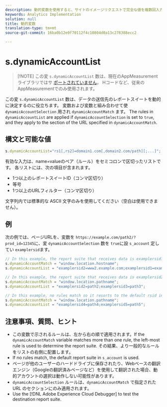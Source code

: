 ```yaml
---
description: 動的変数を使用すると、サイトのイメージリクエストで完全な値を複数回入力することなく、ある変数の値を別の変数にコピーできます。
keywords: Analytics Implementation
solution: null
title: 動的変数
translation-type: tm+mt
source-git-commit: 16ba0b12e0f70112f4c10804d0a13c278388ecc2

---
```



# s.dynamicAccountList

> [!NOTE] この変 `s.dynamicAccountList` 数は、現在のAppMeasurementライブラリではサ [ポートされていません](../../c-appmeasurement-js/appmeasure-mjs.md)。 Hコードなど、従来のAppMeasurementでのみ使用されます。

この変 `s.dynamicAccountList` 数は、データの送信先のレポートスイートを動的に決定するのに役立ちます。 変数および変数と組み合わせて使 `dynamicAccountSelection` 用され `dynamicAccountMatch` ます。 The rules in `dynamicAccountList` are applied if `dynamicAccountSelection` is set to `true`, and they apply to the section of the URL specified in `dynamicAccountMatch`.

## 構文と可能な値

```JavaScript
s.dynamicAccountList="rs1[,rs2]=domain1.com[,domain2.com/path][;...]";
```

有効な入力は、name=valueのペア（ルール）をセミコロンで区切ったリストです。 各リストには、次の項目が含まれます。

* 1つ以上のレポートスイートID（コンマ区切り）
* 等号
* 1つ以上のURLフィルター（コンマ区切り）

文字列内では標準的な ASCII 文字のみを使用してください（空白は使用できません）。

## 例

次の例では、ページURLを、変数を `https://example.com/path2/?prod_id=12345`に、変 `dynamicAccountSelection` 数を `true`に設 `s_account` 定してい `examplersid`ます。

```js
// In this example, the report suite that receives data is examplersid1.
s.dynamicAccountMatch = "window.location.hostname";
s.dynamicAccountList = "examplersid2=www2.example.com;examplersid1=example.com";

// In this example, the report suite that receives data is examplersid2.
s.dynamicAccountMatch = "window.location.pathname";
s.dynamicAccountList = "examplersid2=path2;examplersid3=path3";

// In this example, no rules match so it resorts to the default rsid in s_account, examplersid.
s.dynamicAccountMatch = "window.location.pathname";
s.dynamicAccountList = "examplersid4=path4;examplersid5=path5";
```

## 注意事項、質問、ヒント

* この変数で示されるルールは、左から右の順で適用されます。If the `dynamicAccountMatch` variable matches more than one rule, the left-most rule is used to determine the report suite. その結果、より一般的なルールをリストの右側に配置します。
* If no rules match, the default report suite in `s_account` is used.
* ページが他のユーザーのハードドライブに保存されたり、Webベースの翻訳エンジン（Googleの翻訳済みページなど）を使用して翻訳された場合、動的アカウントの選択は動作しない可能性があります。
* `dynamicAccountSelection` ルールは、`dynamicAccountMatch` で指定された URL のセクションにのみ適用されます。
* Use the [!DNL Adobe Experience Cloud Debugger] to test the destination report suite.
